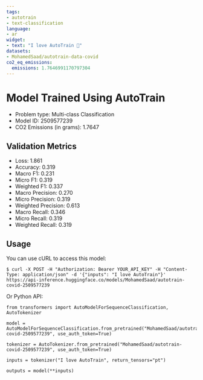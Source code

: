 ```yaml
---
tags:
- autotrain
- text-classification
language:
- ar
widget:
- text: "I love AutoTrain 🤗"
datasets:
- MohamedSaad/autotrain-data-covid
co2_eq_emissions:
  emissions: 1.7646991170797304
---
```


# Model Trained Using AutoTrain

- Problem type: Multi-class Classification
- Model ID: 2509577239
- CO2 Emissions (in grams): 1.7647

## Validation Metrics

- Loss: 1.861
- Accuracy: 0.319
- Macro F1: 0.231
- Micro F1: 0.319
- Weighted F1: 0.337
- Macro Precision: 0.270
- Micro Precision: 0.319
- Weighted Precision: 0.613
- Macro Recall: 0.346
- Micro Recall: 0.319
- Weighted Recall: 0.319


## Usage

You can use cURL to access this model:

```
$ curl -X POST -H "Authorization: Bearer YOUR_API_KEY" -H "Content-Type: application/json" -d '{"inputs": "I love AutoTrain"}' https://api-inference.huggingface.co/models/MohamedSaad/autotrain-covid-2509577239
```

Or Python API:

```
from transformers import AutoModelForSequenceClassification, AutoTokenizer

model = AutoModelForSequenceClassification.from_pretrained("MohamedSaad/autotrain-covid-2509577239", use_auth_token=True)

tokenizer = AutoTokenizer.from_pretrained("MohamedSaad/autotrain-covid-2509577239", use_auth_token=True)

inputs = tokenizer("I love AutoTrain", return_tensors="pt")

outputs = model(**inputs)
```